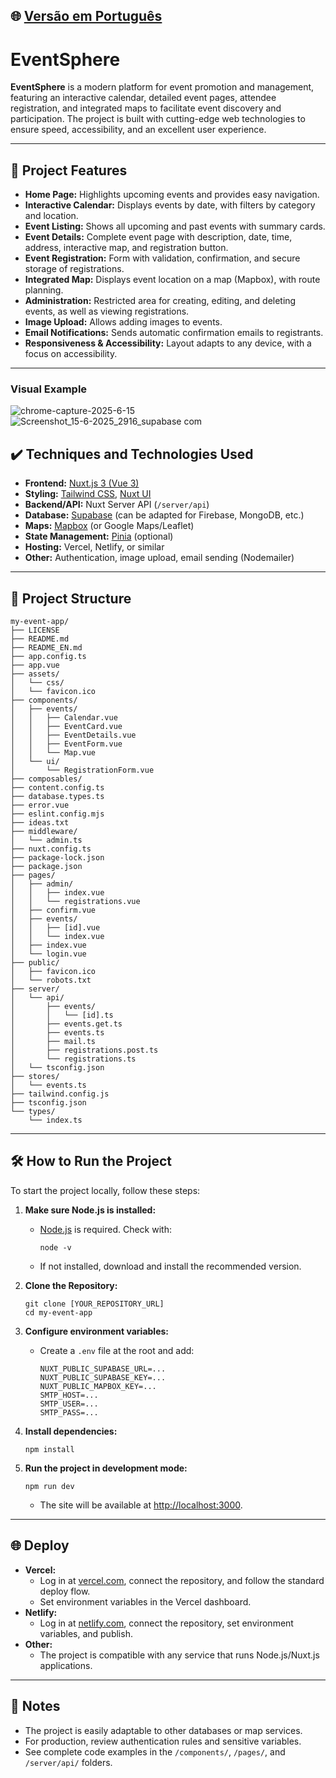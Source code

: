 ## 🌐 [Versão em Português](README.md)

# EventSphere

**EventSphere** is a modern platform for event promotion and management, featuring an interactive calendar, detailed event pages, attendee registration, and integrated maps to facilitate event discovery and participation. The project is built with cutting-edge web technologies to ensure speed, accessibility, and an excellent user experience.

---

## 🔨 Project Features

- **Home Page:** Highlights upcoming events and provides easy navigation.
- **Interactive Calendar:** Displays events by date, with filters by category and location.
- **Event Listing:** Shows all upcoming and past events with summary cards.
- **Event Details:** Complete event page with description, date, time, address, interactive map, and registration button.
- **Event Registration:** Form with validation, confirmation, and secure storage of registrations.
- **Integrated Map:** Displays event location on a map (Mapbox), with route planning.
- **Administration:** Restricted area for creating, editing, and deleting events, as well as viewing registrations.
- **Image Upload:** Allows adding images to events.
- **Email Notifications:** Sends automatic confirmation emails to registrants.
- **Responsiveness & Accessibility:** Layout adapts to any device, with a focus on accessibility.

---

### Visual Example

![chrome-capture-2025-6-15](https://github.com/user-attachments/assets/64cbf9f9-a10b-4c70-b241-79c8ee527082)
![Screenshot_15-6-2025_2916_supabase com](https://github.com/user-attachments/assets/a6e44d1a-4c3f-441d-805c-65c379873026)

## ✔️ Techniques and Technologies Used

- **Frontend:** [Nuxt.js 3 (Vue 3)](https://nuxt.com/)
- **Styling:** [Tailwind CSS](https://tailwindcss.com/), [Nuxt UI](https://ui.nuxt.com/)
- **Backend/API:** Nuxt Server API (`/server/api`)
- **Database:** [Supabase](https://supabase.com/) (can be adapted for Firebase, MongoDB, etc.)
- **Maps:** [Mapbox](https://mapbox.com/) (or Google Maps/Leaflet)
- **State Management:** [Pinia](https://pinia.vuejs.org/) (optional)
- **Hosting:** Vercel, Netlify, or similar
- **Other:** Authentication, image upload, email sending (Nodemailer)

---

## 📁 Project Structure

```
my-event-app/
├── LICENSE
├── README.md
├── README_EN.md
├── app.config.ts
├── app.vue
├── assets/
│   └── css/
│   └── favicon.ico
├── components/
│   ├── events/
│   │   ├── Calendar.vue
│   │   ├── EventCard.vue
│   │   ├── EventDetails.vue
│   │   ├── EventForm.vue
│   │   └── Map.vue
│   └── ui/
│       └── RegistrationForm.vue
├── composables/
├── content.config.ts
├── database.types.ts
├── error.vue
├── eslint.config.mjs
├── ideas.txt
├── middleware/
│   └── admin.ts
├── nuxt.config.ts
├── package-lock.json
├── package.json
├── pages/
│   ├── admin/
│   │   ├── index.vue
│   │   └── registrations.vue
│   ├── confirm.vue
│   ├── events/
│   │   ├── [id].vue
│   │   └── index.vue
│   ├── index.vue
│   └── login.vue
├── public/
│   ├── favicon.ico
│   └── robots.txt
├── server/
│   └── api/
│       ├── events/
│       │   └── [id].ts
│       ├── events.get.ts
│       ├── events.ts
│       ├── mail.ts
│       ├── registrations.post.ts
│       └── registrations.ts
│   └── tsconfig.json
├── stores/
│   └── events.ts
├── tailwind.config.js
├── tsconfig.json
└── types/
    └── index.ts
```

---

## 🛠️ How to Run the Project

To start the project locally, follow these steps:

1. **Make sure Node.js is installed:**
   - [Node.js](https://nodejs.org/) is required. Check with:
     ```
     node -v
     ```
   - If not installed, download and install the recommended version.

2. **Clone the Repository:**
   ```
   git clone [YOUR_REPOSITORY_URL]
   cd my-event-app
   ```

3. **Configure environment variables:**
   - Create a `.env` file at the root and add:
     ```
     NUXT_PUBLIC_SUPABASE_URL=...
     NUXT_PUBLIC_SUPABASE_KEY=...
     NUXT_PUBLIC_MAPBOX_KEY=...
     SMTP_HOST=...
     SMTP_USER=...
     SMTP_PASS=...
     ```

4. **Install dependencies:**
   ```
   npm install
   ```

5. **Run the project in development mode:**
   ```
   npm run dev
   ```
   - The site will be available at [http://localhost:3000](http://localhost:3000).

---

## 🌐 Deploy

- **Vercel:**  
  - Log in at [vercel.com](https://vercel.com/), connect the repository, and follow the standard deploy flow.
  - Set environment variables in the Vercel dashboard.
- **Netlify:**  
  - Log in at [netlify.com](https://netlify.com/), connect the repository, set environment variables, and publish.
- **Other:**  
  - The project is compatible with any service that runs Node.js/Nuxt.js applications.

---

## 📢 Notes

- The project is easily adaptable to other databases or map services.
- For production, review authentication rules and sensitive variables.
- See complete code examples in the `/components/`, `/pages/`, and `/server/api/` folders.

